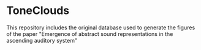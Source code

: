 # ToneClouds
This repository includes the original database used to generate the figures of the paper "Emergence of abstract sound representations in the ascending auditory system" 
